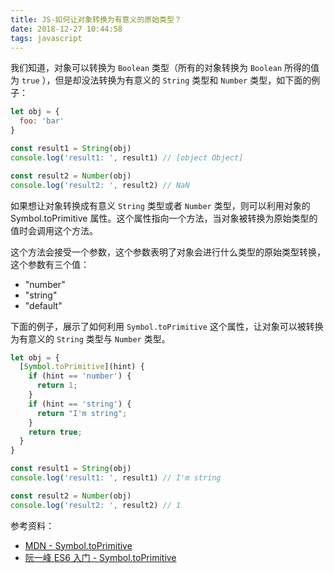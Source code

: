 ```yaml
---
title: JS-如何让对象转换为有意义的原始类型？
date: 2018-12-27 10:44:58
tags: javascript
---
```


我们知道，对象可以转换为 `Boolean` 类型（所有的对象转换为 `Boolean` 所得的值为 `true` ），但是却没法转换为有意义的 `String` 类型和 `Number` 类型，如下面的例子：

```js
let obj = {
  foo: 'bar'
}

const result1 = String(obj)
console.log('result1: ', result1) // [object Object]

const result2 = Number(obj)
console.log('result2: ', result2) // NaN
```

如果想让对象转换成有意义 `String` 类型或者 `Number` 类型，则可以利用对象的 Symbol.toPrimitive 属性。这个属性指向一个方法，当对象被转换为原始类型的值时会调用这个方法。

这个方法会接受一个参数，这个参数表明了对象会进行什么类型的原始类型转换，这个参数有三个值：

- "number"
- "string"
- "default"


下面的例子，展示了如何利用 `Symbol.toPrimitive` 这个属性，让对象可以被转换为有意义的 `String` 类型与 `Number` 类型。

```js
let obj = {
  [Symbol.toPrimitive](hint) {
    if (hint == 'number') {
      return 1;
    }
    if (hint == 'string') {
      return "I'm string";
    }
    return true;
  }
}

const result1 = String(obj)
console.log('result1: ', result1) // I'm string

const result2 = Number(obj)
console.log('result2: ', result2) // 1
```

参考资料：

- [MDN - Symbol.toPrimitive](https://developer.mozilla.org/en-US/docs/Web/JavaScript/Reference/Global_Objects/Symbol/toPrimitive)
- [阮一峰 ES6 入门 - Symbol.toPrimitive](http://es6.ruanyifeng.com/#docs/symbol#Symbol-toPrimitive)
